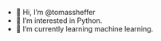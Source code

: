 - 👋 Hi, I’m @tomassheffer
- 👀 I’m interested in Python.
- 🌱 I’m currently learning machine learning.
